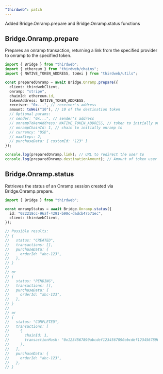 ```yaml
---
"thirdweb": patch
---
```


Added Bridge.Onramp.prepare and Bridge.Onramp.status functions

## Bridge.Onramp.prepare

Prepares an onramp transaction, returning a link from the specified provider to onramp to the specified token.

```typescript
import { Bridge } from "thirdweb";
import { ethereum } from "thirdweb/chains";
import { NATIVE_TOKEN_ADDRESS, toWei } from "thirdweb/utils";

const preparedOnramp = await Bridge.Onramp.prepare({
  client: thirdwebClient,
  onramp: "stripe",
  chainId: ethereum.id,
  tokenAddress: NATIVE_TOKEN_ADDRESS,
  receiver: "0x...", // receiver's address
  amount: toWei("10"), // 10 of the destination token
  // Optional params:
  // sender: "0x...", // sender's address
  // onrampTokenAddress: NATIVE_TOKEN_ADDRESS, // token to initially onramp to
  // onrampChainId: 1, // chain to initially onramp to
  // currency: "USD",
  // maxSteps: 2,
  // purchaseData: { customId: "123" }
});

console.log(preparedOnramp.link); // URL to redirect the user to
console.log(preparedOnramp.destinationAmount); // Amount of token user will receive
```

## Bridge.Onramp.status

Retrieves the status of an Onramp session created via Bridge.Onramp.prepare.

```typescript
import { Bridge } from "thirdweb";

const onrampStatus = await Bridge.Onramp.status({
  id: "022218cc-96af-4291-b90c-dadcb47571ec",
  client: thirdwebClient,
});

// Possible results:
// {
//   status: "CREATED",
//   transactions: [],
//   purchaseData: {
//     orderId: "abc-123",
//   },
// }
//
// or
// {
//   status: "PENDING",
//   transactions: [],
//   purchaseData: {
//     orderId: "abc-123",
//   },
// }
//
// or
// {
//   status: "COMPLETED",
//   transactions: [
//     {
//       chainId: 1,
//       transactionHash: "0x1234567890abcdef1234567890abcdef1234567890abcdef1234567890abcdef",
//     },
//   ],
//   purchaseData: {
//     orderId: "abc-123",
//   },
// }
```
